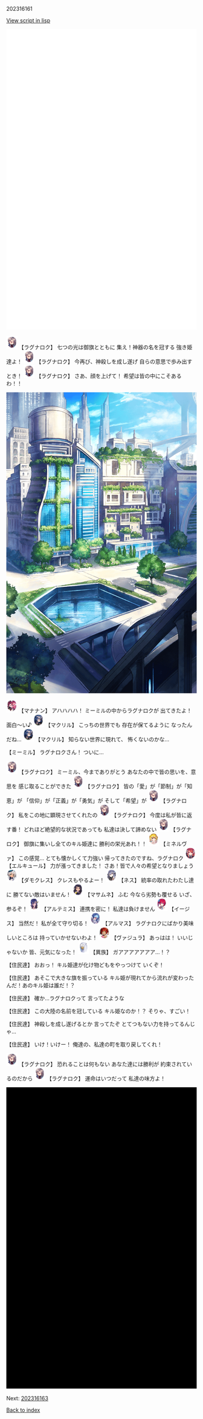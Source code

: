 202316161

[View script in lisp](../scripts/202316161.txt)

![bg_white.png](../images/backgrounds/bg_white.png)

<img src="../images/units/103611.png" alt="103611.png" height="34"/>
【ラグナロク】
七つの光は御旗とともに
集え！神器の名を冠する
強き姫達よ！

<img src="../images/units/103611.png" alt="103611.png" height="34"/>
【ラグナロク】
今再び、神殺しを成し遂げ
自らの意思で歩み出すとき！

<img src="../images/units/103611.png" alt="103611.png" height="34"/>
【ラグナロク】
さあ、顔を上げて！
希望は皆の中にこそあるわ！！

![in_city.png](../images/backgrounds/in_city.png)

<img src="../images/units/6504011.png" alt="6504011.png" height="34"/>
【マナナン】
アハハハハ！
ミーミルの中からラグナロクが
出てきたよ！面白～い♪

<img src="../images/units/6603811.png" alt="6603811.png" height="34"/>
【マクリル】
こっちの世界でも
存在が保てるように
なったんだね…

<img src="../images/units/6603811.png" alt="6603811.png" height="34"/>
【マクリル】
知らない世界に現れて、
怖くないのかな…

【ミーミル】
ラグナロクさん！
ついに…

<img src="../images/units/103611.png" alt="103611.png" height="34"/>
【ラグナロク】
ミーミル、今までありがとう
あなたの中で皆の思いを、意思を
感じ取ることができた

<img src="../images/units/103611.png" alt="103611.png" height="34"/>
【ラグナロク】
皆の「愛」が「節制」が「知恵」が
「信仰」が「正義」が「勇気」が
そして「希望」が

<img src="../images/units/103611.png" alt="103611.png" height="34"/>
【ラグナロク】
私をこの地に顕現させてくれたの

<img src="../images/units/103611.png" alt="103611.png" height="34"/>
【ラグナロク】
今度は私が皆に返す番！
どれほど絶望的な状況であっても
私達は決して諦めない

<img src="../images/units/103611.png" alt="103611.png" height="34"/>
【ラグナロク】
御旗に集いし全てのキル姫達に
勝利の栄光あれ！！

<img src="../images/units/302511.png" alt="302511.png" height="34"/>
【ミネルヴァ】
この感覚…
とても懐かしくて力強い
帰ってきたのですね、ラグナロク

<img src="../images/units/202511.png" alt="202511.png" height="34"/>
【エルキュール】
力が漲ってきました！
さあ！皆で人々の希望となりましょう

<img src="../images/units/103511.png" alt="103511.png" height="34"/>
【ダモクレス】
クレスもやるよー！

<img src="../images/units/602011.png" alt="602011.png" height="34"/>
【ネス】
統率の取れたわたし達に
勝てない敵はいません！

<img src="../images/units/100111.png" alt="100111.png" height="34"/>
【マサムネ】
ふむ
今なら劣勢も覆せる
いざ、参るぞ！

<img src="../images/units/400131.png" alt="400131.png" height="34"/>
【アルテミス】
連携を密に！
私達は負けません

<img src="../images/units/52000111.png" alt="52000111.png" height="34"/>
【イージス】
当然だ！
私が全て守り切る！

<img src="../images/units/5103811.png" alt="5103811.png" height="34"/>
【アルマス】
ラグナロクにばかり美味しいところは
持っていかせないわよ！

<img src="../images/units/500531.png" alt="500531.png" height="34"/>
【ヴァジュラ】
あっはは！
いいじゃないか
皆、元気になった！

<img src="../images/units/810004.png" alt="810004.png" height="34"/>
【異族】
ガアアアアアアア…！？

【住民達】
おおっ！
キル姫達が化け物どもをやっつけて
いくぞ！

【住民達】
あそこで大きな旗を振っている
キル姫が現れてから流れが変わった
んだ！あのキル姫は誰だ！？

【住民達】
確か…ラグナロクって
言ってたような

【住民達】
この大陸の名前を冠している
キル姫なのか！？
そりゃ、すごい！

【住民達】
神殺しを成し遂げるとか
言ってたぞ
とてつもない力を持ってるんじゃ…

【住民達】
いけ！いけー！
俺達の、私達の町を取り戻してくれ！

<img src="../images/units/103611.png" alt="103611.png" height="34"/>
【ラグナロク】
恐れることは何もない
あなた達には勝利が
約束されているのだから

<img src="../images/units/103611.png" alt="103611.png" height="34"/>
【ラグナロク】
運命はいつだって
私達の味方よ！

![bg_black.png](../images/backgrounds/bg_black.png)


Next: [202316163](202316163.md)

[Back to index](index.md)
